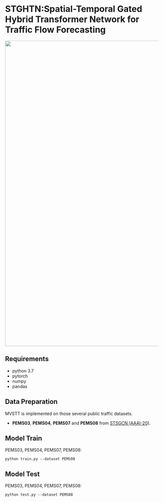 # STGHTN:Spatial-Temporal Gated Hybrid Transformer Network for Traffic Flow Forecasting
<p align="center">
  <img width="1000"  src="https://github.com/IJCAI-22/STGHTN/blob/main/STGHTN/mould/model328.png">
</p>


## Requirements
- python 3.7
- pytorch
- numpy
- pandas
## Data Preparation
MVSTT is implemented on those several public traffic datasets.
- **PEMS03**, **PEMS04**, **PEMS07** and **PEMS08** from [STSGCN (AAAI-20)](https://github.com/Davidham3/STSGCN).
## Model Train
PEMS03, PEMS04, PEMS07, PEMS08:
```
python train.py --dataset PEMS08
```



## Model Test
PEMS03, PEMS04, PEMS07, PEMS08:
```
python test.py --dataset PEMS08
```
